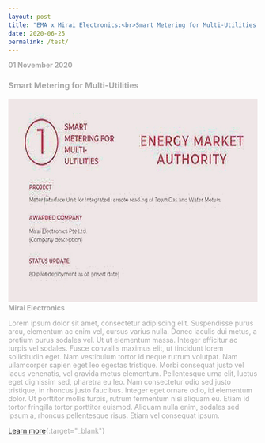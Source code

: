 ```yaml
---
layout: post
title: "EMA x Mirai Electronics:<br>Smart Metering for Multi-Utilities [Progress Update]"
date: 2020-06-25
permalink: /test/
---
```

<font color="#a9a9a9"><b>01 November 2020</b>
<h3>Smart Metering for Multi-Utilities</h3>
<a href="https://www.openinnovationnetwork.sg">
<img src="/images/progress-update.jpg" alt="1" style="width:700px;height:412px;">
</a>
<font color=" #a9a9a9"><b>Mirai Electronics</b></font>

<p>
Lorem ipsum dolor sit amet, consectetur adipiscing elit. Suspendisse purus arcu, elementum ac enim vel, cursus varius nulla. Donec iaculis dui metus, a pretium purus sodales vel. Ut ut elementum massa. Integer efficitur ac turpis vel sodales. Fusce convallis maximus elit, ut tincidunt lorem sollicitudin eget. Nam vestibulum tortor id neque rutrum volutpat. Nam ullamcorper sapien eget leo egestas tristique. Morbi consequat justo vel lacus venenatis, vel gravida metus elementum. Pellentesque urna elit, luctus eget dignissim sed, pharetra eu leo. Nam consectetur odio sed justo tristique, in rhoncus justo faucibus. Integer eget ornare odio, id elementum dolor. Ut porttitor mollis turpis, rutrum fermentum nisi aliquam eu. Etiam id tortor fringilla tortor porttitor euismod. Aliquam nulla enim, sodales sed ipsum a, rhoncus pellentesque risus. Etiam vel consequat ipsum.

</p>

[Learn more](https://www.openinnovationnetwork.sg){:target="_blank"}
